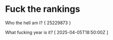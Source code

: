 # Fuck the rankings

Who the hell am I?
{ 25229873 }

What fucking year is it?
[ 2025-04-05T18:50:00Z ]
